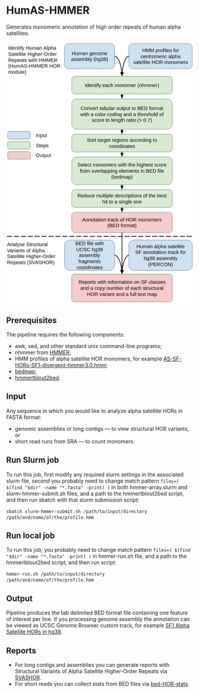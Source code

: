 # HumAS-HMMER
Generates monomeric annotation of high order repeats of human alpha satellites.

![HumAS-HMMER pipeline](HumAS-HMMER-pipeline.png)

## Prerequisites
The pipeline requires the following components:
* awk, sed, and other standard unix command-line programs;
* nhmmer from [HMMER](http://hmmer.org/);
* HMM profiles of alpha satellite HOR monomers, for example [AS-SF-HORs-SF1-divergent-hmmer3.0.hmm](https://github.com/enigene/Files-and-scripts-used-in-SF1-HORs-in-hg38-article/tree/master/HMM-profiles);
* [bedmap](https://bedops.readthedocs.io/en/latest/content/reference/statistics/bedmap.html);
* [hmmertblout2bed](https://github.com/enigene/hmmertblout2bed).

## Input
Any sequence in which you would like to analyze alpha satellite HORs in FASTA format:
* genomic assemblies or long contigs — to view structural HOR variants, or
* short read runs from SRA — to count monomers.

## Run Slurm job
To run this job, first modify any required slurm settings in the associated slurm file,
second you probably need to change match pattern `files=( $(find "$dir" -name "*.fasta" -print) )`
in both hmmer-array.slurm and slurm-hmmer-submit.sh files, and a path to the hmmertblout2bed script,
and then run sbatch with that slurm submission script:
```
sbatch slurm-hmmer-submit.sh /path/to/input/directory /path/and/name/of/the/profile.hmm
```

## Run local job
To run this job, you probably need to change match pattern
`files=( $(find "$dir" -name "*.fasta" -print) )` in hmmer-run.sh file, and a path
to the hmmertblout2bed script, and then run script:
```
hmmer-run.sh /path/to/input/directory /path/and/name/of/the/profile.hmm
```

## Output
Pipeline produces the tab delimited BED format file containing one feature of interest per line.
If you processing genome assembly the annotation can be viewed as
UCSC Genome Browser custom track, for example [SF1 Alpha Satellite HORs in hg38](https://genome.ucsc.edu/cgi-bin/hgTracks?db=hg38&hgt.customText=https://www.dropbox.com/s/9vuqjf87r08m4ve/nhmmer-AS-SF-HORs-SF1-divergent-hmmer3.0-vs-GCA_000001405.15_GRCh38_genomic_acc2chr-tbl-UCSCnames-t281.bed?dl=1).

## Reports
* For long contigs and assemblies you can generate reports with Structural Variants of Alpha Satellite Higher-Order Repeats via [SVASHOR](https://github.com/enigene/SVASHOR).
* For short reads you can collect stats from BED files via [bed-HOR-stats](https://github.com/enigene/bed-HOR-stats).

